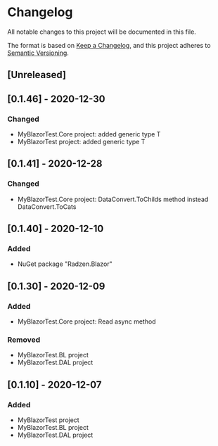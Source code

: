 # Changelog
All notable changes to this project will be documented in this file.

The format is based on [Keep a Changelog](https://keepachangelog.com/en/1.0.0/),
and this project adheres to [Semantic Versioning](https://semver.org/spec/v2.0.0.html).

## [Unreleased]

## [0.1.46] - 2020-12-30
### Changed
- MyBlazorTest.Core project: added generic type T
- MyBlazorTest project: added generic type T

## [0.1.41] - 2020-12-28
### Changed
- MyBlazorTest.Core project: DataConvert.ToChilds method instead DataConvert.ToCats

## [0.1.40] - 2020-12-10
### Added
- NuGet package "Radzen.Blazor"

## [0.1.30] - 2020-12-09
### Added
- MyBlazorTest.Core project: Read async method
### Removed
- MyBlazorTest.BL project
- MyBlazorTest.DAL project

## [0.1.10] - 2020-12-07
### Added
- MyBlazorTest project
- MyBlazorTest.BL project
- MyBlazorTest.DAL project
